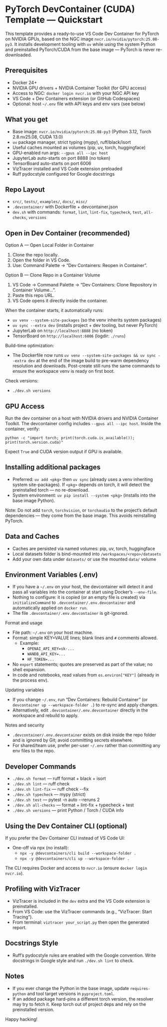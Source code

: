PyTorch DevContainer (CUDA) Template — Quickstart
================================================

This template provides a ready-to-use VS Code Dev Container for PyTorch on NVIDIA GPUs, based on the NGC image `nvcr.io/nvidia/pytorch:25.08-py3`. It installs development tooling with `uv` while using the system Python and preinstalled PyTorch/CUDA from the base image — PyTorch is never re-downloaded.

Prerequisites
-------------
- Docker 24+
- NVIDIA GPU drivers + NVIDIA Container Toolkit (for GPU access)
- Access to NGC: `docker login nvcr.io` with your NGC API key
- VS Code + Dev Containers extension (or GitHub Codespaces)
 - Optional: host `~/.env` file with API keys and env vars (see below)

What you get
------------
- Base image: `nvcr.io/nvidia/pytorch:25.08-py3` (Python 3.12, Torch 2.8.nv25.08, CUDA 13.0)
- `uv` package manager, strict typing (mypy), ruff/black/isort
- Useful caches mounted as volumes (pip, uv, torch, huggingface)
- GPU-enabled run args: `--gpus all --ipc host`
- JupyterLab auto-starts on port 8888 (no token)
- TensorBoard auto-starts on port 6006
- VizTracer installed and VS Code extension preloaded
- Ruff pydocstyle configured for Google docstrings

Repo Layout
-----------
- `src/`, `tests/`, `examples/`, `docs/`, `misc/`
- `.devcontainer/` with Dockerfile + devcontainer.json
- `dev.sh` with commands: `format`, `lint`, `lint-fix`, `typecheck`, `test`, `all-checks`, `versions`

Open in Dev Container (recommended)
-----------------------------------
Option A — Open Local Folder in Container
1) Clone the repo locally.
2) Open the folder in VS Code.
3) Use: Command Palette → “Dev Containers: Reopen in Container”.

Option B — Clone Repo in a Container Volume
1) VS Code → Command Palette → “Dev Containers: Clone Repository in Container Volume…”.
2) Paste this repo URL.
3) VS Code opens it directly inside the container.

When the container starts, it automatically runs:
- `uv venv --system-site-packages` (so the venv inherits system packages)
- `uv sync --extra dev` (installs project + dev tooling, but never PyTorch)
- JupyterLab on `http://localhost:8888` (no token)
- TensorBoard on `http://localhost:6006` (logdir: `./runs`)

Build-time optimization:
- The Dockerfile now runs `uv venv --system-site-packages && uv sync --extra dev` at the end of the image build to pre-warm dependency resolution and downloads. Post-create still runs the same commands to ensure the workspace venv is ready on first boot.

Check versions:
- `./dev.sh versions`

GPU Access
----------
Run the dev container on a host with NVIDIA drivers and NVIDIA Container Toolkit. The devcontainer config includes `--gpus all --ipc host`. Inside the container, verify:

```
python -c "import torch; print(torch.cuda.is_available()); print(torch.version.cuda)"
```

Expect `True` and CUDA version output if GPU is available.

Installing additional packages
------------------------------
- Preferred: `uv add <pkg>` then `uv sync` (already uses a venv inheriting system site-packages). If `<pkg>` depends on torch, it will detect the preinstalled torch — no re-download.
- System environment: `uv pip install --system <pkg>` (installs into the base image Python).

Note: Do not add `torch`, `torchvision`, or `torchaudio` to the project’s default dependencies — they come from the base image. This avoids reinstalling PyTorch.

Data and Caches
---------------
- Caches are persisted via named volumes: pip, uv, torch, huggingface
- Local datasets folder is bind-mounted into `/workspaces/<repo>/datasets`
- Add your own data under `datasets/` or use the mounted `data/` volume

Environment Variables (.env)
----------------------------
- If you have a `~/.env` on your host, the devcontainer will detect it and pass all variables into the container at start using Docker’s `--env-file`.
- Nothing to configure: it is copied (or an empty file is created) via `initializeCommand` to `.devcontainer/.env.devcontainer` and automatically applied on `docker run`.
- The file `.devcontainer/.env.devcontainer` is git-ignored.

Format and usage
- File path: `~/.env` on your host machine.
- Format: simple KEY=VALUE lines; blank lines and `#` comments allowed.
  - Example:
    - `OPENAI_API_KEY=sk-...`
    - `WANDB_API_KEY=...`
    - `HF_TOKEN=...`
- No `export` statements; quotes are preserved as part of the value; no shell expansion.
- In code and notebooks, read values from `os.environ["KEY"]` (already in the process env).

Updating variables
- If you change `~/.env`, run “Dev Containers: Rebuild Container” (or `devcontainer up --workspace-folder .`) to re-sync and apply changes.
- Alternatively, edit `.devcontainer/.env.devcontainer` directly in the workspace and rebuild to apply.

Notes and security
- `.devcontainer/.env.devcontainer` exists on disk inside the repo folder and is ignored by Git; avoid committing secrets elsewhere.
- For shared/team use, prefer per-user `~/.env` rather than committing any env files to the repo.

Developer Commands
------------------
- `./dev.sh format` — ruff format + black + isort
- `./dev.sh lint` — ruff check
- `./dev.sh lint-fix` — ruff check --fix
- `./dev.sh typecheck` — mypy (strict)
- `./dev.sh test` — pytest -n auto --reruns 2
- `./dev.sh all-checks` — format + lint-fix + typecheck + test
- `./dev.sh versions` — print Python / Torch / CUDA info

Using the Dev Container CLI (optional)
--------------------------------------
If you prefer the Dev Container CLI instead of VS Code UI:

- One-off via npx (no install):
  - `npx -y @devcontainers/cli build --workspace-folder .`
  - `npx -y @devcontainers/cli up --workspace-folder .`

The CLI requires Docker and access to `nvcr.io` (ensure `docker login nvcr.io`).

Profiling with VizTracer
------------------------
- VizTracer is included in the `dev` extra and the VS Code extension is preinstalled.
- From VS Code: use the VizTracer commands (e.g., “VizTracer: Start Tracing”).
- From terminal: `viztracer your_script.py` then open the generated report.

Docstrings Style
----------------
- Ruff’s pydocstyle rules are enabled with the Google convention. Write docstrings in Google style and run `./dev.sh lint` to check.

Notes
-----
- If you ever change the Python in the base image, update `requires-python` and tool target versions in `pyproject.toml`.
- If an added package hard-pins a different torch version, the resolver may try to fetch it. Keep torch out of project deps and rely on the preinstalled version.

Happy hacking!
